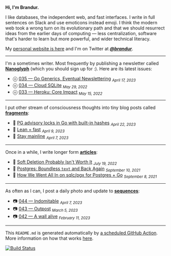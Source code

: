 **Hi, I'm Brandur.**

I like databases, the independent web, and fast interfaces. I write in full sentences on Slack and use emoticons instead emoji. I think the modern web took a wrong turn on its evolutionary path and that we should resurrect ideas from the earlier days of computing — less centralization, software that's harder to learn but more powerful, and wider technical literacy.

My [personal website is here](https://brandur.org) and I'm on Twitter at [***@brandur***](https://twitter.com/brandur).

---

I'm a sometimes writer. Most frequently by publishing a newsletter called [**Nanoglyph**](https://brandur.org/newsletter#nanoglyph) (which you should sign up for :). Here are its latest issues:

* ⓝ [035 — Go Generics, Eventual Newslettering](https://brandur.org/nanoglyphs/035-generics) <sub><em>April 17, 2023</em></sub>
* ⓝ [034 — Cloud SQLite](https://brandur.org/nanoglyphs/034-cloud-sqlite) <sub><em>May 29, 2022</em></sub>
* ⓝ [033 — Heroku: Core Impact](https://brandur.org/nanoglyphs/033-heroku) <sub><em>May 15, 2022</em></sub>

---

I put other stream of consciousness thoughts into tiny blog posts called [**fragments**](https://brandur.org/fragments):

* 🐚 [PG advisory locks in Go with built-in hashes](https://brandur.org/fragments/pg-advisory-locks-with-go-hash) <sub><em>April 22, 2023</em></sub>
* 🐚 [Lean = fast](https://brandur.org/fragments/lean-fast) <sub><em>April 9, 2023</em></sub>
* 🐚 [Stay mainline](https://brandur.org/fragments/stay-mainline) <sub><em>April 7, 2023</em></sub>

---

Once in a while, I write longer form [**articles**](https://brandur.org/articles):

* 📖 [Soft Deletion Probably Isn&#39;t Worth It](https://brandur.org/soft-deletion) <sub><em>July 19, 2022</em></sub>
* 📖 [Postgres: Boundless `text` and Back Again](https://brandur.org/text) <sub><em>September 10, 2021</em></sub>
* 📖 [How We Went All In on sqlc/pgx for Postgres + Go](https://brandur.org/sqlc) <sub><em>September 8, 2021</em></sub>

---

As often as I can, I post a daily photo and update to [**sequences**](https://brandur.org/sequences):

* 📷 [044 — Indomitable](https://brandur.org/sequences/044) <sub><em>April 7, 2023</em></sub>
* 📷 [043 — Outpost](https://brandur.org/sequences/043) <sub><em>March 5, 2023</em></sub>
* 📷 [042 — A wall alive](https://brandur.org/sequences/042) <sub><em>February 11, 2023</em></sub>

---

This `README.md` is generated automatically by [a scheduled GitHub Action](https://github.com/brandur/brandur/blob/master/.github/workflows/ci.yml). More information on how that works [here](https://brandur.org/fragments/self-updating-github-readme).

[![Build Status](https://github.com/brandur/brandur/workflows/brandur%20CI/badge.svg)](https://github.com/brandur/brandur/actions)
